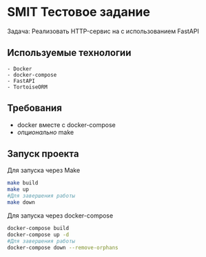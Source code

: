 # SMIT Тестовое задание

Задача: Реализовать HTTP-сервис на с использованием FastAPI

## Используемые технологии

    - Docker
    - docker-compose
    - FastAPI
    - TortoiseORM

## Требования

* docker вместе с docker-compose
* _опционально_ make

## Запуск проекта

Для запуска через Make

```sh
make build
make up
#Для завершения работы
make down
```

Для запуска через docker-compose
```sh
docker-compose build
docker-compose up -d
#Для завершения работы
docker-compose down --remove-orphans
```

